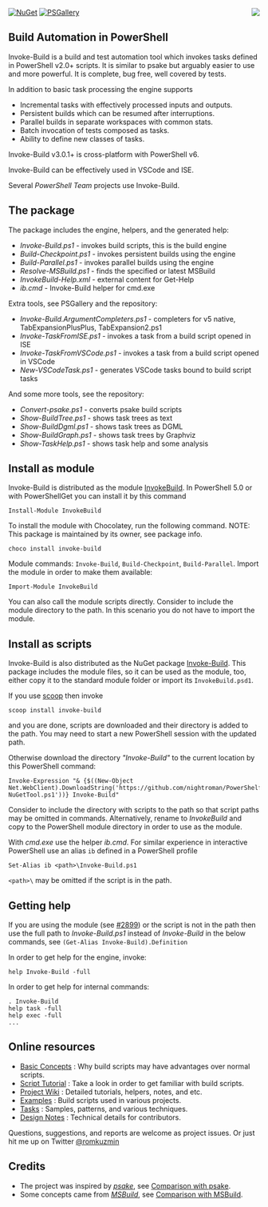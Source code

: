
[![NuGet](https://buildstats.info/nuget/Invoke-Build)](https://www.nuget.org/packages/Invoke-Build)
[![PSGallery](https://img.shields.io/powershellgallery/dt/InvokeBuild.svg)](https://www.powershellgallery.com/packages/InvokeBuild)
<img src="https://raw.githubusercontent.com/nightroman/Invoke-Build/master/ib.png" align="right"/>

## Build Automation in PowerShell

Invoke-Build is a build and test automation tool which invokes tasks defined in
PowerShell v2.0+ scripts. It is similar to psake but arguably easier to use and
more powerful. It is complete, bug free, well covered by tests.

In addition to basic task processing the engine supports

- Incremental tasks with effectively processed inputs and outputs.
- Persistent builds which can be resumed after interruptions.
- Parallel builds in separate workspaces with common stats.
- Batch invocation of tests composed as tasks.
- Ability to define new classes of tasks.

Invoke-Build v3.0.1+ is cross-platform with PowerShell v6.

Invoke-Build can be effectively used in VSCode and ISE.

Several *PowerShell Team* projects use Invoke-Build.

## The package

The package includes the engine, helpers, and the generated help:

* *Invoke-Build.ps1* - invokes build scripts, this is the build engine
* *Build-Checkpoint.ps1* - invokes persistent builds using the engine
* *Build-Parallel.ps1* - invokes parallel builds using the engine
* *Resolve-MSBuild.ps1* - finds the specified or latest MSBuild
* *InvokeBuild-Help.xml* - external content for Get-Help
* *ib.cmd* - Invoke-Build helper for cmd.exe

Extra tools, see PSGallery and the repository:

* *Invoke-Build.ArgumentCompleters.ps1* - completers for v5 native, TabExpansionPlusPlus, TabExpansion2.ps1
* *Invoke-TaskFromISE.ps1* - invokes a task from a build script opened in ISE
* *Invoke-TaskFromVSCode.ps1* - invokes a task from a build script opened in VSCode
* *New-VSCodeTask.ps1* - generates VSCode tasks bound to build script tasks

And some more tools, see the repository:

* *Convert-psake.ps1* - converts psake build scripts
* *Show-BuildTree.ps1* - shows task trees as text
* *Show-BuildDgml.ps1* - shows task trees as DGML
* *Show-BuildGraph.ps1* - shows task trees by Graphviz
* *Show-TaskHelp.ps1* - shows task help and some analysis

## Install as module

Invoke-Build is distributed as the module [InvokeBuild](https://www.powershellgallery.com/packages/InvokeBuild).
In PowerShell 5.0 or with PowerShellGet you can install it by this command

    Install-Module InvokeBuild

To install the module with Chocolatey, run the following command.
NOTE: This package is maintained by its owner, see package info.

    choco install invoke-build

Module commands: `Invoke-Build`, `Build-Checkpoint`, `Build-Parallel`.
Import the module in order to make them available:

    Import-Module InvokeBuild

You can also call the module scripts directly. Consider to include the module
directory to the path. In this scenario you do not have to import the module.

## Install as scripts

Invoke-Build is also distributed as the NuGet package [Invoke-Build](https://www.nuget.org/packages/Invoke-Build).
This package includes the module files, so it can be used as the module, too,
either copy it to the standard module folder or import its `InvokeBuild.psd1`.

If you use [scoop](https://github.com/lukesampson/scoop) then invoke

    scoop install invoke-build

and you are done, scripts are downloaded and their directory is added to the
path. You may need to start a new PowerShell session with the updated path.

Otherwise download the directory *"Invoke-Build"* to the current location by
this PowerShell command:

    Invoke-Expression "& {$((New-Object Net.WebClient).DownloadString('https://github.com/nightroman/PowerShelf/raw/master/Save-NuGetTool.ps1'))} Invoke-Build"

Consider to include the directory with scripts to the path so that script paths
may be omitted in commands. Alternatively, rename to *InvokeBuild* and copy to
the PowerShell module directory in order to use as the module.

With *cmd.exe* use the helper *ib.cmd*. For similar experience in interactive
PowerShell use an alias `ib` defined in a PowerShell profile

    Set-Alias ib <path>\Invoke-Build.ps1

`<path>\` may be omitted if the script is in the path.

## Getting help

If you are using the module (see [#2899]) or the script is not in the path
then use the full path to *Invoke-Build.ps1* instead of *Invoke-Build* in
the below commands, see `(Get-Alias Invoke-Build).Definition`

[#2899]: https://github.com/PowerShell/PowerShell/issues/2899

In order to get help for the engine, invoke:

    help Invoke-Build -full

In order to get help for internal commands:

    . Invoke-Build
    help task -full
    help exec -full
    ...

## Online resources

- [Basic Concepts](https://github.com/nightroman/Invoke-Build/wiki/Concepts)
: Why build scripts may have advantages over normal scripts.
- [Script Tutorial](https://github.com/nightroman/Invoke-Build/wiki/Script-Tutorial)
: Take a look in order to get familiar with build scripts.
- [Project Wiki](https://github.com/nightroman/Invoke-Build/wiki)
: Detailed tutorials, helpers, notes, and etc.
- [Examples](https://github.com/nightroman/Invoke-Build/wiki/Build-Scripts-in-Projects)
: Build scripts used in various projects.
- [Tasks](https://github.com/nightroman/Invoke-Build/tree/master/Tasks)
: Samples, patterns, and various techniques.
- [Design Notes](https://github.com/nightroman/Invoke-Build/wiki/Design-Notes)
: Technical details for contributors.

Questions, suggestions, and reports are welcome as project issues.
Or just hit me up on Twitter [@romkuzmin](https://twitter.com/romkuzmin)

## Credits

- The project was inspired by [*psake*](https://github.com/psake/psake), see [Comparison with psake](https://github.com/nightroman/Invoke-Build/wiki/Comparison-with-psake).
- Some concepts came from [*MSBuild*](https://github.com/Microsoft/msbuild), see [Comparison with MSBuild](https://github.com/nightroman/Invoke-Build/wiki/Comparison-with-MSBuild).
